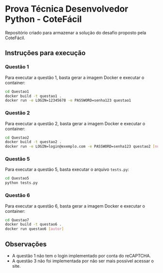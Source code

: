 # Prova Técnica Desenvolvedor Python - CoteFácil
Repositório criado para armazenar a solução do desafio proposto pela CoteFácil.

## Instruções para execução
### Questão 1
Para executar a questão 1, basta gerar a imagem Docker e executar o container:
```bash
cd Questao1
docker build -t questao1 .
docker run -e LOGIN=12345678 -e PASSWORD=senha123 questao1
```

### Questão 2
Para executar a questão 2, basta gerar a imagem Docker e executar o container:
```bash
cd Questao2
docker build -t questao2 .
docker run -e LOGIN=login@exemplo.com -e PASSWORD=senha123 questao2 [numero-pedido]
```

### Questão 5
Para executar a questão 5, basta executar o arquivo `tests.py`:
```bash
cd Questao5
python tests.py
```

### Questão 6
Para executar a questão 6, basta gerar a imagem Docker e executar o container:
```bash
cd Questao7
docker build -t questao6 .
docker run questao6 [autor]
```

## Observações
- A questão 1 não tem o login implementado por conta do reCAPTCHA.
- A questão 3 não foi implementada por não ser mais possível acessar o site.
